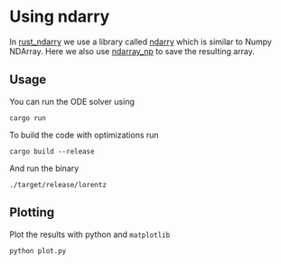 # Using ndarry

In [rust_ndarry](rust_ndarry) we use a library called [ndarry](https://docs.rs/ndarray/latest/ndarray/) which is similar to Numpy NDArray. Here we also use [ndarray_np](https://docs.rs/ndarray-npy/latest/ndarray_npy/) to save the resulting array. 

## Usage
You can run the ODE solver using
```
cargo run
```
To build the code with optimizations run
```
cargo build --release
```
And run the binary
```
./target/release/lorentz
```
## Plotting
Plot the results with python and `matplotlib` 
```
python plot.py
```